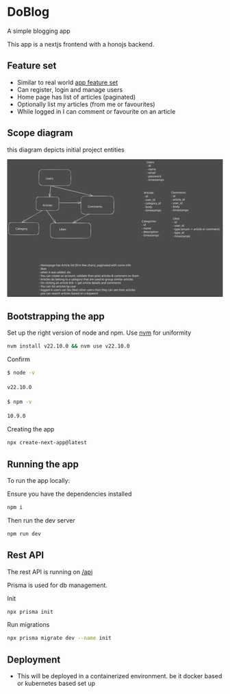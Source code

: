 # DoBlog

A simple blogging app

This app is a nextjs frontend with a honojs backend.

## Feature set

- Similar to real world [app feature set](https://www.realworld.how/implementation-creation/features/)
- Can register, login and manage users
- Home page has list of articles (paginated)
- Optionally list my articles (from me or favourites)
- While logged in I can comment or favourite on an article

## Scope diagram

this diagram depicts initial project entities

![project scope](./docs/doblog-features.svg)

## Bootstrapping the app

Set up the right version of node and npm. Use [nvm](https://github.com/nvm-sh/nvm) for uniformity

```sh
nvm install v22.10.0 && nvm use v22.10.0
```

Confirm

```sh
$ node -v

v22.10.0

$ npm -v

10.9.0
```

Creating the app

```sh
npx create-next-app@latest
```

## Running the app

To run the app locally:

Ensure you have the dependencies installed

```sh
npm i
```

Then run the dev server

```sh
npm run dev
```

## Rest API

The rest API is running on [/api](http://localhost:7070/api)

Prisma is used for db management.

Init

```sh
npx prisma init
```

Run migrations

```sh
npx prisma migrate dev --name init
```

## Deployment

- This will be deployed in a containerized environment. be it docker based or kubernetes based set up
